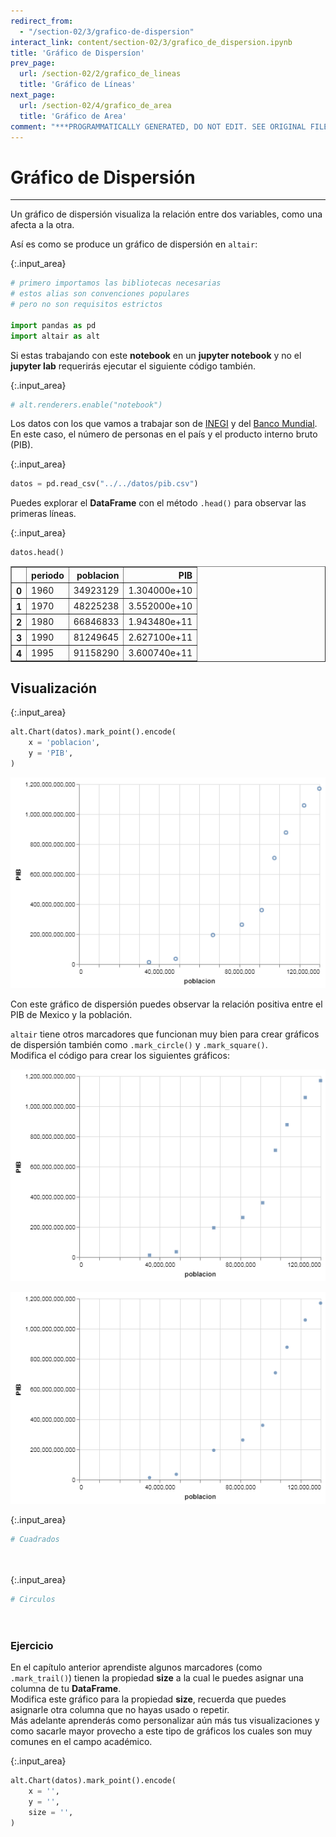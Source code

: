 ```yaml
---
redirect_from:
  - "/section-02/3/grafico-de-dispersion"
interact_link: content/section-02/3/grafico_de_dispersion.ipynb
title: 'Gráfico de Dispersíon'
prev_page:
  url: /section-02/2/grafico_de_lineas
  title: 'Gráfico de Líneas'
next_page:
  url: /section-02/4/grafico_de_area
  title: 'Gráfico de Area'
comment: "***PROGRAMMATICALLY GENERATED, DO NOT EDIT. SEE ORIGINAL FILES IN /content***"
---
```


# Gráfico de Dispersión

***
Un gráfico de dispersión visualiza la relación entre dos variables, como una afecta a la otra.

Así es como se produce un gráfico de dispersión en `altair`:



{:.input_area}
```python
# primero importamos las bibliotecas necesarias
# estos alias son convenciones populares
# pero no son requisitos estrictos

import pandas as pd
import altair as alt
```


Si estas trabajando con este __notebook__ en un __jupyter notebook__ y no el __jupyter lab__ requerirás ejecutar el siguiente código también.



{:.input_area}
```python
# alt.renderers.enable("notebook")
```


Los datos con los que vamos a trabajar son de [INEGI](https://inegi.org.mx) y del [Banco Mundial](https://data.worldbank.org/indicator/NY.GDP.MKTP.CD?locations=MX). En este caso, el número de personas en el país y el producto interno bruto (PIB).



{:.input_area}
```python
datos = pd.read_csv("../../datos/pib.csv")
```


Puedes explorar el __DataFrame__ con el método `.head()` para observar las primeras líneas.



{:.input_area}
```python
datos.head()
```





<div markdown="0">
<div>
<style scoped>
    .dataframe tbody tr th:only-of-type {
        vertical-align: middle;
    }

    .dataframe tbody tr th {
        vertical-align: top;
    }

    .dataframe thead th {
        text-align: right;
    }
</style>
<table border="1" class="dataframe">
  <thead>
    <tr style="text-align: right;">
      <th></th>
      <th>periodo</th>
      <th>poblacion</th>
      <th>PIB</th>
    </tr>
  </thead>
  <tbody>
    <tr>
      <th>0</th>
      <td>1960</td>
      <td>34923129</td>
      <td>1.304000e+10</td>
    </tr>
    <tr>
      <th>1</th>
      <td>1970</td>
      <td>48225238</td>
      <td>3.552000e+10</td>
    </tr>
    <tr>
      <th>2</th>
      <td>1980</td>
      <td>66846833</td>
      <td>1.943480e+11</td>
    </tr>
    <tr>
      <th>3</th>
      <td>1990</td>
      <td>81249645</td>
      <td>2.627100e+11</td>
    </tr>
    <tr>
      <th>4</th>
      <td>1995</td>
      <td>91158290</td>
      <td>3.600740e+11</td>
    </tr>
  </tbody>
</table>
</div>
</div>



## Visualización



{:.input_area}
```python
alt.Chart(datos).mark_point().encode(
    x = 'poblacion',
    y = 'PIB',
)
```





![png](../../images/section-02/3/grafico_de_dispersion_9_0.png)



Con este gráfico de dispersión puedes observar la relación positiva entre el PIB de Mexico y la población.

`altair` tiene otros marcadores que funcionan muy bien para crear gráficos de dispersión también como `.mark_circle()` y `.mark_square()`. <br>
Modifica el código para crear los siguientes gráficos:

![scatter square](../../images/chapter-02/cuadrados.png)

![scatter circle](../../images/chapter-02/circulos.png)



{:.input_area}
```python
# Cuadrados




```




{:.input_area}
```python
# Circulos




```


### Ejercicio
En el capítulo anterior aprendiste algunos marcadores (como `.mark_trail()`) tienen la propiedad __size__ a la cual le puedes asignar una columna de tu __DataFrame__. <br>
Modifica este gráfico para la propiedad __size__, recuerda que puedes asignarle otra columna que no hayas usado o repetir. <br>
Más adelante aprenderás como personalizar aún más tus visualizaciones y como sacarle mayor provecho a este tipo de gráficos los cuales son muy comunes en el campo académico.



{:.input_area}
```python
alt.Chart(datos).mark_point().encode(
    x = '',
    y = '',
    size = '',
)
```

